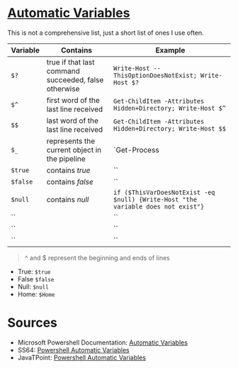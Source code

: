 # [Automatic Variables](https://docs.microsoft.com/en-us/powershell/module/microsoft.powershell.core/about/about_automatic_variables?view=powershell-7.2)

This is not a comprehensive list, just a short list of ones I use often.

| Variable | Contains | Example |
| -------- | -------- | ------- |
| `$?` | true if that last command succeeded, false otherwise | `Write-Host --ThisOptionDoesNotExist; Write-Host $?` |
| `$^` | first word of the last line received | `Get-ChildItem -Attributes Hidden+Directory; Write-Host $^` |
| `$$` | last word of the last line received | `Get-ChildItem -Attributes Hidden+Directory; Write-Host $$` |
| `$_` | represents the current object in the pipeline | `Get-Process | ForEach-Object {$_.CPU}` |
| `$true` | contains _true_ | `` |
| `$false` | contains _false_ | `` |
| `$null` | contains _null_ | `if ($ThisVarDoesNotExist -eq $null) {Write-Host "the variable does not exist"}` |
| `` |  | `` |
| `` |  | `` |
| `` |  | `` |
> ^ and $ represent the beginning and ends of lines <br />
> 

- True: `$true`
- False `$false`
- Null: `$null`
- Home: `$Home`

# Sources
- Microsoft Powershell Documentation: [Automatic Variables](https://docs.microsoft.com/en-us/powershell/module/microsoft.powershell.core/about/about_automatic_variables?view=powershell-7.2)
- SS64: [Powershell Automatic Variables](https://ss64.com/ps/syntax-automatic-variables.html)
- JavaTPoint: [Powershell Automatic Variables](https://www.javatpoint.com/powershell-automatic-variables)
